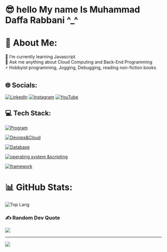 # 😎 hello My name Is Muhammad Daffa Rabbani ^_^

# 💫 About Me:
🌱 I’m currently learning Javascript <br>💬 Ask me anything about Cloud Computing and Back-End Programming<br>⚡ Hobbyist programming, Jogging, Debugging, reading non-fiction books


## 🌐 Socials:
 [![LinkedIn](https://img.shields.io/badge/linkedin-%230077B5.svg?style=for-the-badge&logo=linkedin&logoColor=white)](https://www.linkedin.com/in/daffarabbani/) [![Instagram](https://img.shields.io/badge/Instagram-%23E4405F.svg?logo=Instagram&logoColor=white)](https://www.instagram.com/neo_rival67/) [![YouTube](https://img.shields.io/badge/YouTube-%23FF0000.svg?style=for-the-badge&logo=YouTube&logoColor=white)](https://www.youtube.com/@The-Foundation) 

## 💻 Tech Stack:
[![Program](https://skillicons.dev/icons?i=js,java,py,dart,go,cpp,c,php&perline=8)](https://skillicons.dev)

[![Devops&Cloud](https://skillicons.dev/icons?i=aws,gcp,supabase,docker,bitbucket,git,firebase,gitlab,terraform&perline=10)](https://skillicons.dev)

[![Database](https://skillicons.dev/icons?i=mongodb,mysql,postgres,sqlite,dynamodb&perline=7)](https://skillicons.dev)

[![operating system &scripting](https://skillicons.dev/icons?i=windows,ubuntu,bash,powershell,neovim&perline=5)](https://skillicons.dev)

[![framework](https://skillicons.dev/icons?i=babel,bootstrap,maven,jquery,express,flutter,&perline=8)](https://skillicons.dev)

# 📊 GitHub Stats:

![Top Lang](https://github-readme-stats.vercel.app/api/top-langs/?username=neorival67&layout=compact&hide=php,html,ejs,c#)

### ✍️ Random Dev Quote
![](https://quotes-github-readme.vercel.app/api?type=horizontal&theme=radical)


---
[![](https://visitcount.itsvg.in/api?id=thq642&icon=0&color=0)](https://visitcount.itsvg.in)
